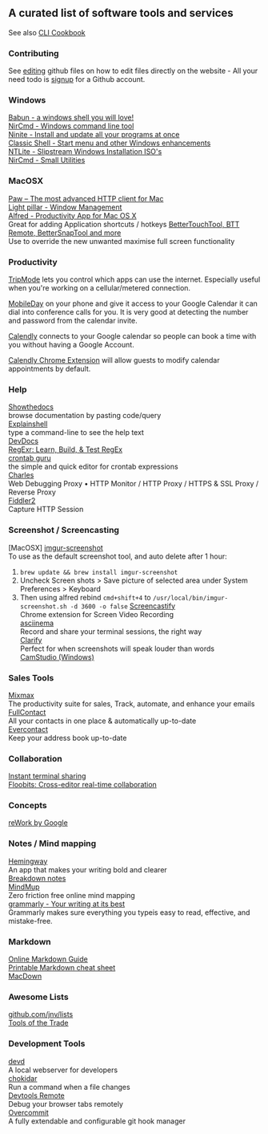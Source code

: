 ## A curated list of software tools and services 

See also [CLI Cookbook](CLI.md)  

### Contributing

See [editing](https://help.github.com/articles/editing-files-in-another-user-s-repository/) github files on how to edit files directly on the website - All your need todo is [signup](https://help.github.com/articles/signing-up-for-a-new-github-account/) for a Github account.

### Windows

[Babun - a windows shell you will love!](https://babun.github.io/)  
[NirCmd - Windows command line tool](http://www.nirsoft.net/utils/nircmd.html?2)  
[Ninite - Install and update all your programs at once](https://ninite.com/)  
[Classic Shell - Start menu and other Windows enhancements](http://www.classicshell.net/)    
[NTLite - Slipstream Windows Installation ISO's](https://www.ntlite.com)  
[NirCmd - Small Utilities](http://www.nirsoft.net/utils/nircmd.html?2)

### MacOSX
[Paw – The most advanced HTTP client for Mac](https://luckymarmot.com/paw)  
[Light pillar - Window Management](http://www.lightpillar.com/window-tidy.html)  
[Alfred - Productivity App for Mac OS X](https://www.alfredapp.com/)  
Great for adding Application shortcuts / hotkeys
[BetterTouchTool, BTT Remote, BetterSnapTool and more](https://www.boastr.net/)  
Use to override the new unwanted maximise full screen functionality


### Productivity

[TripMode](https://www.tripmode.ch/) lets you control which apps can use the internet. Especially useful when you're working on a cellular/metered connection.

[MobileDay](https://mobileday.com/) on your phone and give it access to your Google Calendar it can dial into conference calls for you. It is very good at detecting the number and password from the calendar invite.

[Calendly](https://calendly.com/) connects to your Google calendar so people can book a time with you without having a Google Account.

[Calendly Chrome Extension](https://chrome.google.com/webstore/detail/google-calendar-guests-mo/hjhicmeghjagaicbkmhmbbnibhbkcfdb?hl=en) will allow guests to modify calendar appointments by default.

### Help

[Showthedocs](http://showthedocs.com/)  
browse documentation by pasting code/query  
[Explainshell](http://www.explainshell.com/)  
type a command-line to see the help text  
[DevDocs](http://devdocs.io/)  
[RegExr: Learn, Build, & Test RegEx](http://regexr.com/)  
[crontab guru](http://crontab.guru)  
the simple and quick editor for crontab expressions  
[Charles](https://www.charlesproxy.com/)  
Web Debugging Proxy • HTTP Monitor / HTTP Proxy / HTTPS & SSL Proxy / Reverse Proxy  
[Fiddler2](https://www.telerik.com/download/fiddler/fiddler2)  
 Capture HTTP Session  

### Screenshot / Screencasting

[MacOSX] [imgur-screenshot](https://github.com/jomo/imgur-screenshot)  
To use as the default screenshot tool, and auto delete after 1 hour:  
1. `brew update && brew install imgur-screenshot`
1. Uncheck Screen shots > Save picture of selected area under System Preferences > Keyboard 
1. Then using alfred rebind `cmd+shift+4` to `/usr/local/bin/imgur-screenshot.sh -d 3600 -o false` 
[Screencastify](https://www.screencastify.com/)  
Chrome extension for Screen Video Recording  
[asciinema](https://asciinema.org/)  
Record and share your terminal sessions, the right way  
[Clarify](http://www.clarify-it.com/)  
Perfect for when screenshots will speak louder than words  
[CamStudio (Windows)](http://camstudio.org/)

### Sales Tools
[Mixmax](https://mixmax.com/)  
The productivity suite for sales, Track, automate, and enhance your emails  
[FullContact](fullcontact.com)  
All your contacts in one place & automatically up-to-date  
[Evercontact](http://www.evercontact.com/index.html)  
Keep your address book up-to-date  


### Collaboration
[Instant terminal sharing](https://tmate.io/)  
[Floobits: Cross-editor real-time collaboration](https://floobits.com/) 

### Concepts

[reWork by Google](https://rework.withgoogle.com)

### Notes / Mind mapping

[Hemingway](http://www.hemingwayapp.com/)    
An app that makes your writing bold and clearer  
[Breakdown notes](http://breakdown-notes.herokuapp.com/)  
[MindMup](https://www.mindmup.com/#m:new)  
Zero friction free online mind mapping  
[grammarly - Your writing at its best](grammarly.com)  
Grammarly makes sure everything you typeis easy to read, effective, and mistake-free. 

### Markdown

[Online Markdown Guide](https://guides.github.com/features/mastering-markdown/)  
[Printable Markdown cheat sheet](https://guides.github.com/pdfs/markdown-cheatsheet-online.pdf)  
[MacDown](http://macdown.uranusjr.com/)  

### Awesome Lists

[github.com/jnv/lists](https://github.com/jnv/lists)  
[Tools of the Trade](https://github.com/cjbarber/ToolsOfTheTrade)

### Development Tools

[devd ](https://github.com/cortesi/devd)  
A local webserver for developers  
[chokidar](https://github.com/kimmobrunfeldt/chokidar-cli)  
Run a command when a file changes  
[Devtools Remote](https://devtoolsremote.com/)  
Debug your browser tabs remotely  
[Overcommit](https://github.com/brigade/overcommit)  
A fully extendable and configurable git hook manager
